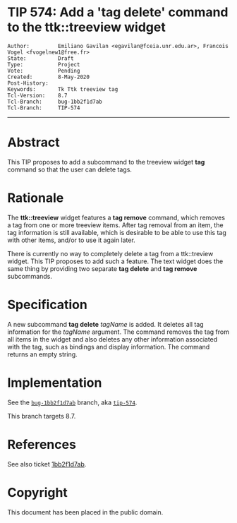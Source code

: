 # TIP 574: Add a 'tag delete' command to the ttk::treeview widget
	Author:         Emiliano Gavilan <egavilan@fceia.unr.edu.ar>, Francois Vogel <fvogelnew1@free.fr>
	State:          Draft
	Type:           Project
	Vote:           Pending
	Created:        8-May-2020
	Post-History:   
	Keywords:       Tk Ttk treeview tag
	Tcl-Version:    8.7
	Tcl-Branch:     bug-1bb2f1d7ab
	Tcl-Branch:     TIP-574
-----

# Abstract

This TIP proposes to add a subcommand to the treeview widget <b>tag</b> command so that the user can delete tags.

# Rationale

The <b>ttk::treeview</b> widget features a <b>tag remove</b> command, which removes a tag from one or more treeview items. After tag removal from an item, the tag information is still available, which is desirable to be able to use this tag with other items, and/or to use it again later.

There is currently no way to completely delete a tag from a ttk::treview widget. This TIP proposes to add such a feature. The text widget does the same thing by providing two separate <b>tag delete</b> and <b>tag remove</b> subcommands.

# Specification

A new subcommand <b>tag delete</b> <i>tagName</i> is added. It deletes all tag information for the <i>tagName</i> argument. The command removes the tag from all items in the widget and also deletes any other information associated with the tag, such as bindings and display information. The command returns an empty string.


# Implementation

See the [`bug-1bb2f1d7ab`](https://core.tcl-lang.org/tk/timeline?r=bug-1bb2f1d7ab&unhide) branch, aka [`tip-574`](https://core.tcl-lang.org/tk/timeline?r=tip-574&unhide).

This branch targets 8.7.

# References

See also ticket [1bb2f1d7ab](https://core.tcl-lang.org/tk/info/1bb2f1d7ab).


# Copyright

This document has been placed in the public domain.

